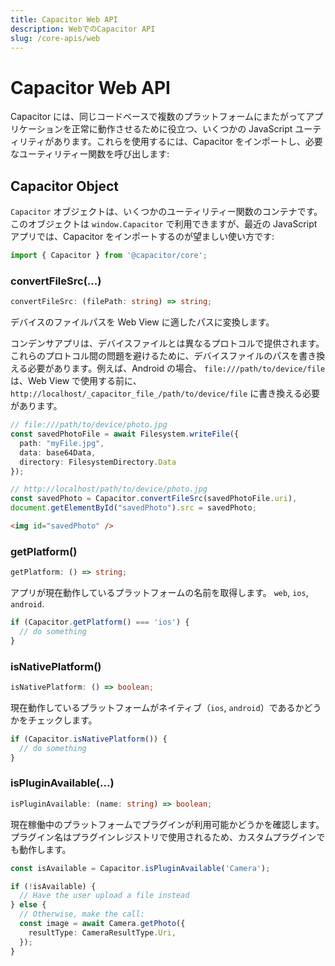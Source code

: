 ```yaml
---
title: Capacitor Web API
description: WebでのCapacitor API
slug: /core-apis/web
---
```


# Capacitor Web API

Capacitor には、同じコードベースで複数のプラットフォームにまたがってアプリケーションを正常に動作させるために役立つ、いくつかの JavaScript ユーティリティがあります。これらを使用するには、Capacitor をインポートし、必要なユーティリティー関数を呼び出します:

## Capacitor Object

`Capacitor` オブジェクトは、いくつかのユーティリティー関数のコンテナです。このオブジェクトは `window.Capacitor` で利用できますが、最近の JavaScript アプリでは、Capacitor をインポートするのが望ましい使い方です:

```typescript
import { Capacitor } from '@capacitor/core';
```

### convertFileSrc(...)

```typescript
convertFileSrc: (filePath: string) => string;
```

デバイスのファイルパスを Web View に適したパスに変換します。

コンデンサアプリは、デバイスファイルとは異なるプロトコルで提供されます。これらのプロトコル間の問題を避けるために、デバイスファイルのパスを書き換える必要があります。例えば、Android の場合、 `file:///path/to/device/file` は、Web View で使用する前に、 `http://localhost/_capacitor_file_/path/to/device/file` に書き換える必要があります。

```typescript
// file:///path/to/device/photo.jpg
const savedPhotoFile = await Filesystem.writeFile({
  path: "myFile.jpg",
  data: base64Data,
  directory: FilesystemDirectory.Data
});

// http://localhost/path/to/device/photo.jpg
const savedPhoto = Capacitor.convertFileSrc(savedPhotoFile.uri),
document.getElementById("savedPhoto").src = savedPhoto;
```

```html
<img id="savedPhoto" />
```

### getPlatform()

```typescript
getPlatform: () => string;
```

アプリが現在動作しているプラットフォームの名前を取得します。 `web`, `ios`, `android`.

```typescript
if (Capacitor.getPlatform() === 'ios') {
  // do something
}
```

### isNativePlatform()

```typescript
isNativePlatform: () => boolean;
```

現在動作しているプラットフォームがネイティブ（`ios`, `android`）であるかどうかをチェックします。

```typescript
if (Capacitor.isNativePlatform()) {
  // do something
}
```

### isPluginAvailable(...)

```typescript
isPluginAvailable: (name: string) => boolean;
```

現在稼働中のプラットフォームでプラグインが利用可能かどうかを確認します。プラグイン名はプラグインレジストリで使用されるため、カスタムプラグインでも動作します。

```typescript
const isAvailable = Capacitor.isPluginAvailable('Camera');

if (!isAvailable) {
  // Have the user upload a file instead
} else {
  // Otherwise, make the call:
  const image = await Camera.getPhoto({
    resultType: CameraResultType.Uri,
  });
}
```

